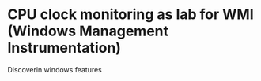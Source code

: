 
# CPU clock monitoring as lab for WMI (Windows Management Instrumentation)

Discoverin windows features